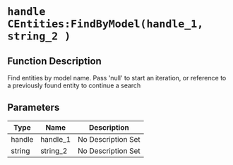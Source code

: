 # `handle CEntities:FindByModel(handle_1, string_2 )`
## Function Description
Find entities by model name. Pass 'null' to start an iteration, or reference to a previously found entity to continue a search
## Parameters
Type|Name|Description
--|--|--
handle|handle_1|No Description Set
string|string_2|No Description Set
